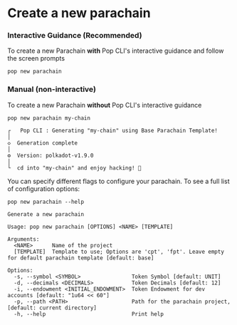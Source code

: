 # Create a new parachain

### Interactive Guidance (Recommended)

To create a new Parachain **with** Pop CLI's interactive guidance and follow the screen prompts

```
pop new parachain
```

### Manual (non-interactive)

To create a new Parachain **without** Pop CLI's interactive guidance

```
pop new parachain my-chain

┌   Pop CLI : Generating "my-chain" using Base Parachain Template!
│
◇  Generation complete
│
⚙  Version: polkadot-v1.9.0
│  
└  cd into "my-chain" and enjoy hacking! 🚀
```

You can specify different flags to configure your parachain. To see a full list of configuration options:

```
pop new parachain --help

Generate a new parachain

Usage: pop new parachain [OPTIONS] <NAME> [TEMPLATE]

Arguments:
  <NAME>      Name of the project
  [TEMPLATE]  Template to use; Options are 'cpt', 'fpt'. Leave empty for default parachain template [default: base]

Options:
  -s, --symbol <SYMBOL>                Token Symbol [default: UNIT]
  -d, --decimals <DECIMALS>            Token Decimals [default: 12]
  -i, --endowment <INITIAL_ENDOWMENT>  Token Endowment for dev accounts [default: "1u64 << 60"]
  -p, --path <PATH>                    Path for the parachain project, [default: current directory]
  -h, --help                           Print help
```
